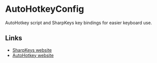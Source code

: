 # AutoHotkeyConfig

AutoHotkey script and SharpKeys key bindings for easier keyboard use.

## Links

- [SharpKeys website](https://www.randyrants.com/category/sharpkeys)
- [AutoHotkey website](https://www.autohotkey.com)
